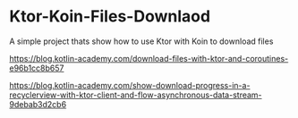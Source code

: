 # Ktor-Koin-Files-Downlaod
A simple project thats show how to use Ktor with Koin to download files

https://blog.kotlin-academy.com/download-files-with-ktor-and-coroutines-e96b1cc8b657

https://blog.kotlin-academy.com/show-download-progress-in-a-recyclerview-with-ktor-client-and-flow-asynchronous-data-stream-9debab3d2cb6
